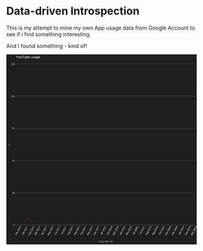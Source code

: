 # Data-driven Introspection

This is my attempt to mine my own App usage data from Google Account to see if i find something interesting. 

And I found something - kind of! 


![youtube_usage](yt2.gif)

